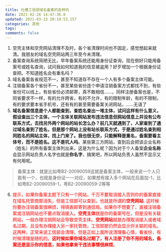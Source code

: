 ```yaml
---
title: 吐槽工信部域名备案的各种坑
date: 2021-02-26 14:47:36.0
updated: 2021-03-13 20:19:53.157
categories: 其他
tags: 
comments: false
---
```


1. 空壳主体和空壳网站清理不及时，各个省清理时间也不固定，感觉想起来就清。我朋友的域名空壳网站两三年至今未清理。
2. 备案查询系统简陋无比，早年备案系统还能用身份证查询，现在倒好只能用备案号或姓名查询，试问我如何知道我的信息被盗用？好歹增加一个根据身份证查把。不知道姓名会有重名吗？
3. 域名备案各省规范不一，甚至不知道存不存在一个人有多个备案主体可能。
4. 注销备案各个省份不一，甚至某些省份连个申请注销备案方式都找不到，有些省份可以线上，有些省份必须邮寄，真不敢相信……，同样注册备案也是，不同省要求不一样，有的允许跨省，有的不允许，有的限制年龄，有的不限制，有的要求要本省手机号，还有有的甚至需要备案关闭网站，……无语了
5. **域名备案信息是个人都能查到，查姓名查出一堆主体，试问这样有什么意义，假设查出三个主体，一个主体关联网站发布违法信息但网站信息上并没有公布联系方式，去找另外两个网站的站长怎么办？前几天就遇到了，人家查到了通过域名查到了姓名，但是那个网站上没有站长联系方式，于是通过姓名查到相同姓名的网站主体，找上门来了。我也很无奈，只能解释是重名，备案要看主体号，而不是姓名。这不是坑人吗**。某些第三方网站，查到后会把该企业名称（姓名）的所有备案主体列出来，这是为什么呢？因为对于个人备案**企业名称**会显示网站负责人名字也就是**你名字**，搞笑吧，所以网站负责人虽然不显示又有何用呢。
> 备案主体：就是比如粤B2-20090059这就是备案主体，一般来说一个人只能有一个，也就是身份证一一对应，如果想有接入多个网站在后面加-1，比如粤B2-20090059-1，粤B2-20090059-2等等

6. <span style="color:red!important;">提示，如果你备案主题下只有一个网站，千万不要取消接入否则你的备案直接在域名托管商那消失，但是工信部可以查到，也就是所谓的**空壳网站**.
这时候你要办注销备案很麻烦，得填表邮寄到通信局。如果你不想要了，直接注销备案或注销网站也不要点取消接入。**空壳主体**就是你的备案号在，但是没有关联网站，一般办理注销网站会导致空壳主体。**空壳网站**就是办理取消接入或者域名过期，且没有办理接入另一家托管商，工信部那仍然会显示你关联的域名。
这两种，正常来说工信部会清理，但是正如上面所说清理看心情，看省份，有时候清理是随机的。**这时候如果你域名过期了，有人注册了你不用的域名，备案还是显示你的信息，如果他拿来干违法事情很麻烦**。</span>
